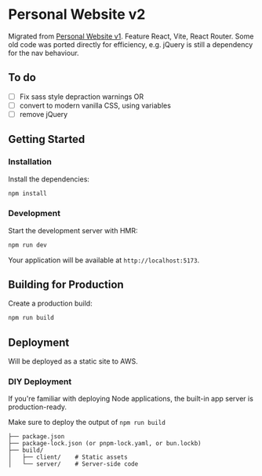 # Personal Website v2

Migrated from [Personal Website v1](https://github.com/melaniebrgr/personal-website). Feature React, Vite, React Router. Some old code was ported directly for efficiency, e.g. jQuery is still a dependency for the nav behaviour.

## To do

- [ ] Fix sass style depraction warnings OR
- [ ] convert to modern vanilla CSS, using variables
- [ ] remove jQuery

## Getting Started

### Installation

Install the dependencies:

```bash
npm install
```

### Development

Start the development server with HMR:

```bash
npm run dev
```

Your application will be available at `http://localhost:5173`.

## Building for Production

Create a production build:

```bash
npm run build
```

## Deployment

Will be deployed as a static site to AWS.

### DIY Deployment

If you're familiar with deploying Node applications, the built-in app server is production-ready.

Make sure to deploy the output of `npm run build`

```
├── package.json
├── package-lock.json (or pnpm-lock.yaml, or bun.lockb)
├── build/
│   ├── client/    # Static assets
│   └── server/    # Server-side code
```
